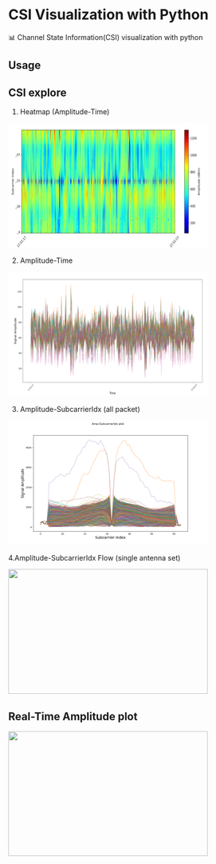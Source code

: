 # CSI Visualization with Python

📊 Channel State Information(CSI) visualization with python

## Usage

CSI explore
-----
1. Heatmap (Amplitude-Time)

<img src="./asset/ampHeat.png" width="400" height="250"/>

2. Amplitude-Time

<img src="./asset/ampPlot.png" width="400" height="250"/>

3. Amplitude-SubcarrierIdx (all packet)

<img src="./asset/ampSub.png" width="400" height="250"/>

4.Amplitude-SubcarrierIdx Flow (single antenna set)

<img src="./asset/ampSubFlow.gif" width="400" height="250"/>


Real-Time Amplitude plot
-----
<img src="./asset/realPlot.gif" width="400" height="250"/>

